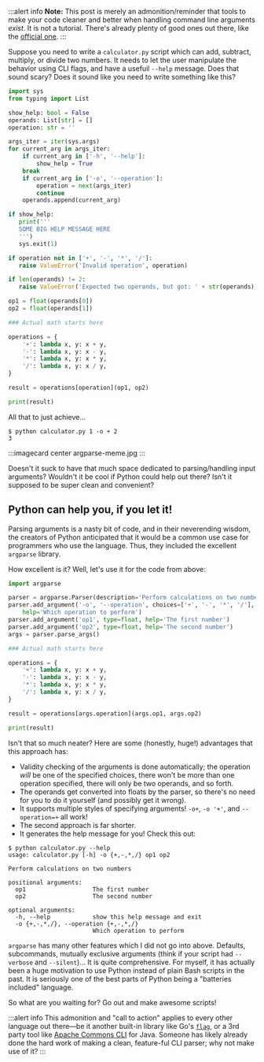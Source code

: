 :::alert info
**Note:** This post is merely an admonition/reminder that tools to make your code cleaner and
better when handling command line arguments _exist_. It is not a tutorial. There's already plenty
of good ones out there, like the [official one](https://docs.python.org/3/howto/argparse.html).
:::

Suppose you need to write a `calculator.py` script which can add, subtract, multiply, or divide two numbers.
It needs to let the user manipulate the behavior using CLI flags, and have a usefuil `--help`
message. Does that sound scary? Does it sound like you need to write something like this?

```python
import sys
from typing import List

show_help: bool = False
operands: List[str] = []
operation: str = ''

args_iter = iter(sys.args)
for current_arg in args_iter:
    if current_arg in ['-h', '--help']:
        show_help = True
	break
    if current_arg in ['-o', '--operation']:
        operation = next(args_iter)
        continue
    operands.append(current_arg)

if show_help:
   print('''
   SOME BIG HELP MESSAGE HERE
   ''')
   sys.exit(1)

if operation not in ['+', '-', '*', '/']:
   raise ValueError('Invalid operation', operation)

if len(operands) != 2:
   raise ValueError('Expected two operands, but got: ' + str(operands))

op1 = float(operands[0])
op2 = float(operands[1])

### Actual math starts here

operations = {
    '+': lambda x, y: x + y,
    '-': lambda x, y: x - y,
    '*': lambda x, y: x * y,
    '/': lambda x, y: x / y,
}

result = operations[operation](op1, op2)

print(result)
```

All that to just achieve...

```
$ python calculator.py 1 -o + 2
3
```

:::imagecard center argparse-meme.jpg
:::

Doesn't it suck to have that much space dedicated to parsing/handling input arguments?
Wouldn't it be cool if Python could help out there? Isn't it supposed to be super clean and
convenient?

## Python can help you, if you let it!

Parsing arguments is a nasty bit of code, and in their neverending wisdom, the creators of Python
anticipated that it would be a common use case for programmers who use the language. Thus, they
included the excellent `argparse` library.

How excellent is it? Well, let's use it for the code from above:

```python
import argparse

parser = argparse.Parser(description='Perform calculations on two numbers')
parser.add_argument('-o', '--operation', choices=['+', '-', '*', '/'], required=True,
    help='Which operation to perform')
parser.add_argument('op1', type=float, help='The first number')
parser.add_argument('op2', type=float, help='The second number')
args = parser.parse_args()

### Actual math starts here

operations = {
    '+': lambda x, y: x + y,
    '-': lambda x, y: x - y,
    '*': lambda x, y: x * y,
    '/': lambda x, y: x / y,
}

result = operations[args.operation](args.op1, args.op2)

print(result)
```

Isn't that so much neater? Here are some (honestly, huge!) advantages that this approach has:

* Validity checking of the arguments is done automatically; the operation *will* be one of the
  specified choices, there won't be more than one operation specified, there will only be two
  operands, and so forth.
* The operands get converted into floats by the parser, so there's no need for you to do it yourself
  (and possibly get it wrong).
* It supports multiple styles of specifying arguments! `-o+`, `-o '+'`, and `--operation=+` all work!
* The second approach is far shorter.
* It generates the help message for you! Check this out:

```
$ python calculator.py --help
usage: calculator.py [-h] -o {+,-,*,/} op1 op2

Perform calculations on two numbers

positional arguments:
  op1                   The first number
  op2                   The second number

optional arguments:
  -h, --help            show this help message and exit
  -o {+,-,*,/}, --operation {+,-,*,/}
                        Which operation to perform
```

`argparse` has many other features which I did not go into above. Defaults, subcommands, mutually
exclusive arguments (think if your script had `--verbose` and `--silent`)... It is quite comprehensive.
For myself, it has actually been a huge motivation to use Python instead of plain Bash scripts
in the past. It is seriously one of the best parts of Python being a "batteries included" language.

So what are you waiting for? Go out and make awesome scripts!

:::alert info
This admonition and "call to action" applies to every other language out there&mdash;be it another built-in library like Go's [`flag`](https://pkg.go.dev/flag), or a 3rd party tool like [Apache Commons CLI](https://commons.apache.org/proper/commons-cli/index.html) for Java. Someone has likely already done the hard work of making a clean, feature-ful CLI parser; why not make use of it?
:::